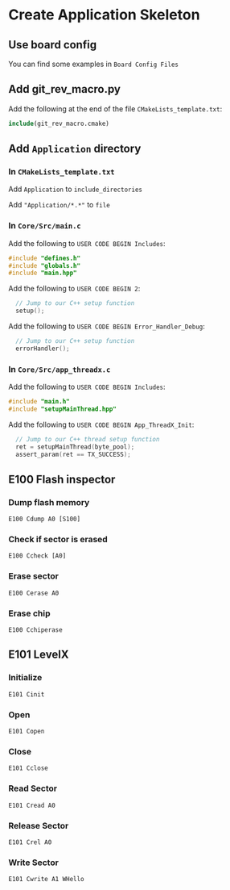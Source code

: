 # Create Application Skeleton



## Use board config

You can find some examples in `Board Config Files`



## Add git_rev_macro.py

Add the following at the end of the file `CMakeLists_template.txt`:

```cmake
include(git_rev_macro.cmake)
```



## Add `Application` directory

### In `CMakeLists_template.txt`

Add `Application` to `include_directories`

Add `"Application/*.*"` to `file`



### In `Core/Src/main.c`

Add the following to `USER CODE BEGIN Includes`:

```c
#include "defines.h"
#include "globals.h"
#include "main.hpp"
```

Add the following to `USER CODE BEGIN 2`:

```c
  // Jump to our C++ setup function
  setup();
```

Add the following to `USER CODE BEGIN Error_Handler_Debug`:

```c
  // Jump to our C++ setup function
  errorHandler();
```



### In `Core/Src/app_threadx.c`

Add the following to `USER CODE BEGIN Includes`:

```c
#include "main.h"
#include "setupMainThread.hpp"
```

Add the following to `USER CODE BEGIN App_ThreadX_Init`:

```c
  // Jump to our C++ thread setup function
  ret = setupMainThread(byte_pool);
  assert_param(ret == TX_SUCCESS);
```



## E100 Flash inspector

### Dump flash memory

```
E100 Cdump A0 [S100]
```



### Check if sector is erased

```
E100 Ccheck [A0]
```



### Erase sector

```
E100 Cerase A0
```



### Erase chip

```
E100 Cchiperase
```



## E101 LevelX

### Initialize

```
E101 Cinit
```



### Open

```
E101 Copen
```



### Close

```
E101 Cclose
```



### Read Sector

```
E101 Cread A0
```



### Release Sector

```
E101 Crel A0
```



### Write Sector

```
E101 Cwrite A1 WHello
```





